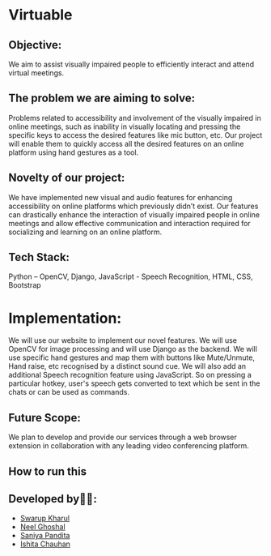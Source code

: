 # Virtuable
## Objective: 

We aim to assist visually impaired people to efficiently
interact and attend virtual meetings.

## The problem we are aiming to solve: 

Problems related to accessibility and involvement of the visually impaired in online
meetings, such as inability in visually locating and pressing the
specific keys to access the desired features like mic button, etc. Our
project will enable them to quickly access all the desired features on an
online platform using hand gestures as a tool.

## Novelty of our project: 

We have implemented new visual and audio features for enhancing accessibility on online platforms which previously
didn’t exist. Our features can drastically enhance the interaction of
visually impaired people in online meetings and allow effective
communication and interaction required for socializing and learning on an
online platform.


 ## Tech Stack: 

Python – OpenCV, Django,
JavaScript - Speech Recognition,
 HTML, CSS, Bootstrap
 
 
# Implementation: 

We will use our website to implement our novel
features. We will use OpenCV for image processing and will use Django as
the backend. We will use specific hand gestures and map them with buttons
like Mute/Unmute, Hand raise, etc recognised by a distinct sound cue. We
will also add an additional Speech recognition feature using JavaScript.
So on pressing a particular hotkey, user's speech gets converted to text
which be sent in the chats or can be used as commands.

## Future Scope:

We plan to develop and provide our services through a web browser extension in collaboration with any leading video conferencing platform.

## How to run this

## Developed by:office_worker::
- [Swarup Kharul](https://github.com/SwarupKharul)
- [Neel Ghoshal](https://github.com/NeelGhoshal)
- [Saniya Pandita](https://github.com/Saby-Bishops)
- [Ishita Chauhan](https://github.com/ishizzz)




